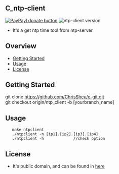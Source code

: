 ## C_ntp-client

[![PayPayl donate button](https://img.shields.io/badge/paypal-donate-yellow.svg)](https://www.paypal.com/cgi-bin/webscr?cmd=_s-xclick&hosted_button_id=JCT98Z2B5WMM8 "Donate once-off to this project using Paypal")
![ntp-client version](https://img.shields.io/badge/ntp--client-1.0.0-red.svg)

* It's a get ntp time tool from ntp-server.

## Overview

* [Getting Started](#getting-started)
* [Usage](#usage)
* [License](#license)

## Getting Started

git clone https://github.com/ChrisSheu/c-git.git<br>
git checkout origin/ntp_client -b [yourbranch_name]

## Usage
```
   make ntpclient
   ./ntpclient -n [ip1].[ip2].[ip3].[ip4]
   ./ntpclient -h             //check option
```

## License

* It's public domain, and can be found in [here](http://www.abnormal.com/~thogard/ntp/)
